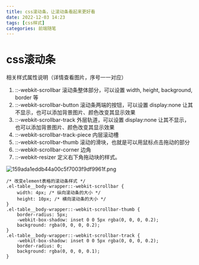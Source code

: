```yaml
---
title: css滚动条，让滚动条看起来更好看
date: 2022-12-03 14:23
tags: [css样式]
categories: 前端随笔
---
```


<!-- <meta name="referrer" content="no-referrer" /> -->

# css滚动条
相关样式属性说明（详情查看图片，序号一一对应） 
1. ::-webkit-scrollbar 滚动条整体部分，可以设置 width, height, background, border 等
2. ::-webkit-scrollbar-button 滚动条两端的按钮，可以设置 display:none 让其不显示，也可以添加背景图片、颜色改变其显示效果 
3. ::-webkit-scrollbar-track 外层轨道，可以设置 display:none 让其不显示，也可以添加背景图片、颜色改变其显示效果 
4. ::-webkit-scrollbar-track-piece 内层滚动槽 
5. ::-webkit-scrollbar-thumb 滚动的滑块，也就是可以用鼠标点击拖动的部分 
6. ::-webkit-scrollbar-corner 边角 
7. ::-webkit-resizer 定义右下角拖动块的样式。

![159ada1eddb44a00c5f7003f9df9961f.png](https://p1-juejin.byteimg.com/tos-cn-i-k3u1fbpfcp/2f4ba6b948dc46aeb59dd77439b71ea9~tplv-k3u1fbpfcp-watermark.image?)
```
/* 改变element表格的滚动条样式 */
.el-table__body-wrapper::-webkit-scrollbar {
    width: 4px; /* 纵向滚动条的大小 */
    height: 10px; /* 横向滚动条的大小 */
}
.el-table__body-wrapper::-webkit-scrollbar-thumb {
    border-radius: 5px;
    -webkit-box-shadow: inset 0 0 5px rgba(0, 0, 0, 0.2);
    background: rgba(0, 0, 0, 0.2);
}
.el-table__body-wrapper::-webkit-scrollbar-track {
    -webkit-box-shadow: inset 0 0 5px rgba(0, 0, 0, 0.2);
    border-radius: 0;
    background: rgba(0, 0, 0, 0.1);
}
```